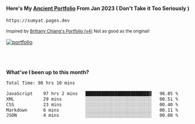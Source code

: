 #### Here's My [Ancient Portfolio](https://sumyat.pages.dev) From Jan 2023 ( Don't Take it Too Seriously ) 
````bash
https://sumyat.pages.dev 
````

<sub>Inspired by [Brittany Chiang's Portfolio (v4)](https://v4.brittanychiang.com/) Not as good as the original!</sub>


<a href='https://sumyat.pages.dev/'>
    <img src='https://github.com/sumyat-aung/sumyat-aung/assets/108873224/c9b4f2be-c585-4dd3-84e1-692c3854a6d8' alt='portfolio' align='center' />
</a>


<br />
<br />


<br />
<br />

**What've I been up to this month?**

<!--START_SECTION:waka-->

```txt
Total Time: 98 hrs 10 mins

JavaScript    97 hrs 2 mins   ████████████████████████▓   98.85 %
XML           29 mins         ░░░░░░░░░░░░░░░░░░░░░░░░░   00.51 %
CSS           23 mins         ░░░░░░░░░░░░░░░░░░░░░░░░░   00.40 %
Markdown      6 mins          ░░░░░░░░░░░░░░░░░░░░░░░░░   00.11 %
JSON          4 mins          ░░░░░░░░░░░░░░░░░░░░░░░░░   00.08 %
```

<!--END_SECTION:waka-->




